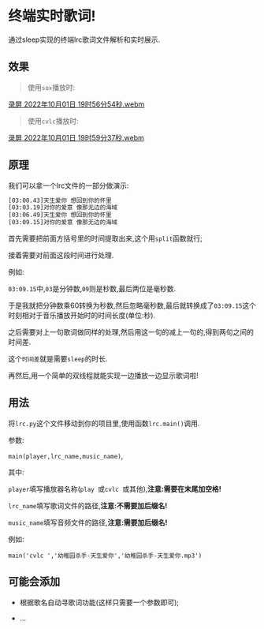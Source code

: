# 终端实时歌词!

通过sleep实现的终端lrc歌词文件解析和实时展示.

## 效果

> 使用`sox`播放时:

[录屏 2022年10月01日 19时56分54秒.webm](https://user-images.githubusercontent.com/89891126/193408480-e7f01c53-131d-4672-9347-b27ae3492a4b.webm)


> 使用`cvlc`播放时:

[录屏 2022年10月01日 19时59分37秒.webm](https://user-images.githubusercontent.com/89891126/193408574-83f2b972-bf1c-406f-a2c8-5141abad5d86.webm)

## 原理

我们可以拿一个lrc文件的一部分做演示:

```txt
[03:00.43]天生爱你 想回到你的怀里
[03:03.19]对你的爱意 像那无边的海域
[03:06.49]天生爱你 想回到你的怀里
[03:09.15]对你的爱意 像那无边的海域
```

首先需要把前面方括号里的时间提取出来,这个用`split`函数就行;

接着需要对前面这段时间进行处理.

例如:

`03:09.15`中,`03`是分钟数,`09`则是秒数,最后两位是毫秒数.

于是我就把分钟数乘60转换为秒数,然后忽略毫秒数,最后就转换成了`03:09.15`这个时刻相对于音乐播放开始时的时间长度(单位:秒).

之后需要对上一句歌词做同样的处理,然后用这一句的减上一句的,得到两句之间的时间差.

这个`时间差`就是需要`sleep`的时长.

再然后,用一个简单的双线程就能实现一边播放一边显示歌词啦!

## 用法

将`lrc.py`这个文件移动到你的项目里,使用函数`lrc.main()`调用.

参数:

`main(player,lrc_name,music_name)`,

其中:

`player`填写播放器名称(`play `或`cvlc `或其他),**注意:需要在末尾加空格!**

`lrc_name`填写歌词文件的路径,**注意:不需要加后缀名!**

`music_name`填写音频文件的路径,**注意:需要加后缀名!**

例如:

`main('cvlc ','幼稚园杀手-天生爱你','幼稚园杀手-天生爱你.mp3')`

## 可能会添加

* 根据歌名自动寻歌词功能(这样只需要一个参数即可);

* ...